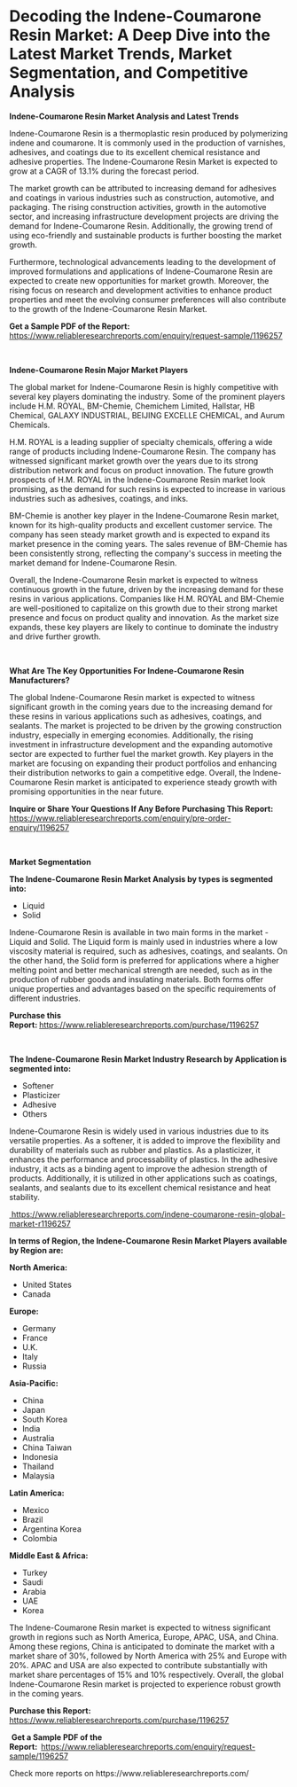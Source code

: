 <p><h1>Decoding the Indene-Coumarone Resin Market: A Deep Dive into the Latest Market Trends, Market Segmentation, and Competitive Analysis</h1></p><p><strong>Indene-Coumarone Resin Market Analysis and Latest Trends</strong></p>
<p><p>Indene-Coumarone Resin is a thermoplastic resin produced by polymerizing indene and coumarone. It is commonly used in the production of varnishes, adhesives, and coatings due to its excellent chemical resistance and adhesive properties. The Indene-Coumarone Resin Market is expected to grow at a CAGR of 13.1% during the forecast period.</p><p>The market growth can be attributed to increasing demand for adhesives and coatings in various industries such as construction, automotive, and packaging. The rising construction activities, growth in the automotive sector, and increasing infrastructure development projects are driving the demand for Indene-Coumarone Resin. Additionally, the growing trend of using eco-friendly and sustainable products is further boosting the market growth.</p><p>Furthermore, technological advancements leading to the development of improved formulations and applications of Indene-Coumarone Resin are expected to create new opportunities for market growth. Moreover, the rising focus on research and development activities to enhance product properties and meet the evolving consumer preferences will also contribute to the growth of the Indene-Coumarone Resin Market.</p></p>
<p><strong>Get a Sample PDF of the Report:&nbsp;</strong> <a href="https://www.reliableresearchreports.com/enquiry/request-sample/1196257">https://www.reliableresearchreports.com/enquiry/request-sample/1196257</a></p>
<p>&nbsp;</p>
<p><strong>Indene-Coumarone Resin Major Market Players</strong></p>
<p><p>The global market for Indene-Coumarone Resin is highly competitive with several key players dominating the industry. Some of the prominent players include H.M. ROYAL, BM-Chemie, Chemichem Limited, Hallstar, HB Chemical, GALAXY INDUSTRIAL, BEIJING EXCELLE CHEMICAL, and Aurum Chemicals.</p><p>H.M. ROYAL is a leading supplier of specialty chemicals, offering a wide range of products including Indene-Coumarone Resin. The company has witnessed significant market growth over the years due to its strong distribution network and focus on product innovation. The future growth prospects of H.M. ROYAL in the Indene-Coumarone Resin market look promising, as the demand for such resins is expected to increase in various industries such as adhesives, coatings, and inks.</p><p>BM-Chemie is another key player in the Indene-Coumarone Resin market, known for its high-quality products and excellent customer service. The company has seen steady market growth and is expected to expand its market presence in the coming years. The sales revenue of BM-Chemie has been consistently strong, reflecting the company's success in meeting the market demand for Indene-Coumarone Resin.</p><p>Overall, the Indene-Coumarone Resin market is expected to witness continuous growth in the future, driven by the increasing demand for these resins in various applications. Companies like H.M. ROYAL and BM-Chemie are well-positioned to capitalize on this growth due to their strong market presence and focus on product quality and innovation. As the market size expands, these key players are likely to continue to dominate the industry and drive further growth.</p></p>
<p>&nbsp;</p>
<p><strong>What Are The Key Opportunities For Indene-Coumarone Resin Manufacturers?</strong></p>
<p><p>The global Indene-Coumarone Resin market is expected to witness significant growth in the coming years due to the increasing demand for these resins in various applications such as adhesives, coatings, and sealants. The market is projected to be driven by the growing construction industry, especially in emerging economies. Additionally, the rising investment in infrastructure development and the expanding automotive sector are expected to further fuel the market growth. Key players in the market are focusing on expanding their product portfolios and enhancing their distribution networks to gain a competitive edge. Overall, the Indene-Coumarone Resin market is anticipated to experience steady growth with promising opportunities in the near future.</p></p>
<p><strong>Inquire or Share Your Questions If Any Before Purchasing This Report:</strong> <a href="https://www.reliableresearchreports.com/enquiry/pre-order-enquiry/1196257">https://www.reliableresearchreports.com/enquiry/pre-order-enquiry/1196257</a></p>
<p>&nbsp;</p>
<p><strong>Market Segmentation</strong></p>
<p><strong>The Indene-Coumarone Resin Market Analysis by types is segmented into:</strong></p>
<p><ul><li>Liquid</li><li>Solid</li></ul></p>
<p><p>Indene-Coumarone Resin is available in two main forms in the market - Liquid and Solid. The Liquid form is mainly used in industries where a low viscosity material is required, such as adhesives, coatings, and sealants. On the other hand, the Solid form is preferred for applications where a higher melting point and better mechanical strength are needed, such as in the production of rubber goods and insulating materials. Both forms offer unique properties and advantages based on the specific requirements of different industries.</p></p>
<p><strong>Purchase this Report:&nbsp;</strong><a href="https://www.reliableresearchreports.com/purchase/1196257">https://www.reliableresearchreports.com/purchase/1196257</a></p>
<p>&nbsp;</p>
<p><strong>The Indene-Coumarone Resin Market Industry Research by Application is segmented into:</strong></p>
<p><ul><li>Softener</li><li>Plasticizer</li><li>Adhesive</li><li>Others</li></ul></p>
<p><p>Indene-Coumarone Resin is widely used in various industries due to its versatile properties. As a softener, it is added to improve the flexibility and durability of materials such as rubber and plastics. As a plasticizer, it enhances the performance and processability of plastics. In the adhesive industry, it acts as a binding agent to improve the adhesion strength of products. Additionally, it is utilized in other applications such as coatings, sealants, and sealants due to its excellent chemical resistance and heat stability.</p></p>
<p><a href="https://www.reliableresearchreports.com/indene-coumarone-resin-global-market-r1196257">&nbsp;https://www.reliableresearchreports.com/indene-coumarone-resin-global-market-r1196257</a></p>
<p><strong>In terms of Region, the Indene-Coumarone Resin Market Players available by Region are:</strong></p>
<p>
    <p> <strong> North America: </strong>
        <ul>
            <li>United States</li>
            <li>Canada</li>
        </ul>
        </p> 
    <p> <strong> Europe: </strong>
        <ul>
            <li>Germany</li>
            <li>France</li>
            <li>U.K.</li>
            <li>Italy</li>
            <li>Russia</li>
        </ul>
        </p> 
    <p> <strong> Asia-Pacific: </strong>
        <ul>
            <li>China</li>
            <li>Japan</li>
            <li>South Korea</li>
            <li>India</li>
            <li>Australia</li>
            <li>China Taiwan</li>
            <li>Indonesia</li>
            <li>Thailand</li>
            <li>Malaysia</li>
        </ul>
        </p> 
    <p> <strong> Latin America: </strong>
        <ul>
            <li>Mexico</li>
            <li>Brazil</li>
            <li>Argentina Korea</li>
            <li>Colombia</li>
        </ul>
        </p> 
    <p> <strong> Middle East & Africa: </strong>
        <ul>
            <li>Turkey</li>
            <li>Saudi</li>
            <li>Arabia</li>
            <li>UAE</li>
            <li>Korea</li>
        </ul>
    </p>
    </p>
<p><p>The Indene-Coumarone Resin market is expected to witness significant growth in regions such as North America, Europe, APAC, USA, and China. Among these regions, China is anticipated to dominate the market with a market share of 30%, followed by North America with 25% and Europe with 20%. APAC and USA are also expected to contribute substantially with market share percentages of 15% and 10% respectively. Overall, the global Indene-Coumarone Resin market is projected to experience robust growth in the coming years.</p></p>
<p><strong>Purchase this Report: </strong><a href="https://www.reliableresearchreports.com/purchase/1196257">https://www.reliableresearchreports.com/purchase/1196257</a></p>
<p>&nbsp;<strong>Get a Sample PDF of the Report:&nbsp;&nbsp;</strong><a href="https://www.reliableresearchreports.com/enquiry/request-sample/1196257">https://www.reliableresearchreports.com/enquiry/request-sample/1196257</a></p>
<p><strong></strong></p>
<p>Check more reports on https://www.reliableresearchreports.com/</p>